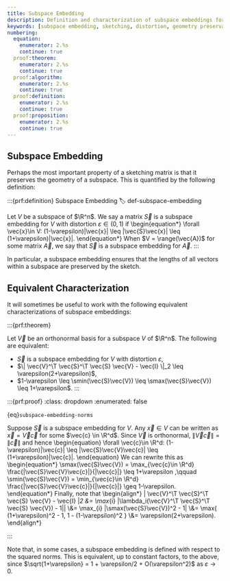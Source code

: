 ```yaml
---
title: Subspace Embedding
description: Definition and characterization of subspace embeddings for preserving geometry in sketching methods
keywords: [subspace embedding, sketching, distortion, geometry preservation, singular values, orthonormal basis]
numbering:
  equation:
    enumerator: 2.%s
    continue: true
  proof:theorem:
    enumerator: 2.%s
    continue: true
  proof:algorithm:
    enumerator: 2.%s
    continue: true
  proof:definition:
    enumerator: 2.%s
    continue: true
  proof:proposition:
    enumerator: 2.%s
    continue: true
---
```


## Subspace Embedding

Perhaps the most important property of a sketching matrix is that it preserves the geometry of a subspace.
This is quantified by the following definition: 

:::{prf:definition} Subspace Embedding
:label: def-subspace-embedding

Let $V$ be a subspace of $\R^n$. We say a matrix $\vec{S}$ is a subspace embedding for $V$ with distortion $\varepsilon\in(0,1)$ if
\begin{equation*}
\forall \vec{x}\in V: (1-\varepsilon)\|\vec{x}\| \leq \|\vec{S}\vec{x}\| \leq (1+\varepsilon)\|\vec{x}\|.
\end{equation*}
When $V = \range(\vec{A})$ for some matrix $\vec{A}$, we say that $\vec{S}$ is a subspace embedding for $\vec{A}$.
:::

In particular, a subspace embedding ensures that the lengths of all vectors within a subspace are preserved by the sketch. 





## Equivalent Characterization

It will sometimes be useful to work with the following equivalent characterizations of subspace embeddings:

:::{prf:theorem}

Let $\vec{V}$ be an orthonormal basis for a subspace $V$ of $\R^n$. 
The following are equivalent:
- $\vec{S}$ is a subspace embedding for $V$ with distortion $\varepsilon$,
- $\| \vec{V}^\T \vec{S}^\T \vec{S} \vec{V} - \vec{I} \|_2 \leq \varepsilon(2+\varepsilon)$,
- $1-\varepsilon \leq \smin(\vec{S}\vec{V}) \leq \smax(\vec{S}\vec{V}) \leq 1+\varepsilon$.
:::

:::{prf:proof}
:class: dropdown
:enumerated: false

{eq}`subspace-embedding-norms`

Suppose $\vec{S}$ is a subspace embedding for $V$.
Any $\vec{x} \in V$ can be written as $\vec{x} = \vec{V}\vec{c}$ for some $\vec{c} \in \R^d$.
Since $\vec{V}$ is orthonormal, $\|\vec{V}\vec{c}\| = \|\vec{c}\|$ and hence
\begin{equation}
\forall \vec{c}\in \R^d: (1-\varepsilon)\|\vec{c}\| \leq \|\vec{S}\vec{V}\vec{c}\| \leq (1+\varepsilon)\|\vec{c}\|.
\end{equation}
We can rewrite this as 
\begin{equation*}
\smax(\vec{S}\vec{V}) = \max_{\vec{c}\in \R^d} \frac{\|\vec{S}\vec{V}\vec{c}\|}{\|\vec{c}\|} \leq 1+\varepsilon
,\qquad
\smin(\vec{S}\vec{V}) = \min_{\vec{c}\in \R^d} \frac{\|\vec{S}\vec{V}\vec{c}\|}{\|\vec{c}\|} \geq 1-\varepsilon.
\end{equation*}
Finally, note that 
\begin{align*}
\| \vec{V}^\T \vec{S}^\T \vec{S} \vec{V} - \vec{I} \|_2
&= \max_{i} |\lambda_i(\vec{V}^\T \vec{S}^\T \vec{S} \vec{V}) - 1||
\\&= \max_{i} |\smax(\vec{S}\vec{V})^2 - 1|
\\&= \max\{ (1+\varepsilon)^2 - 1, 1 - (1-\varepsilon)^2 \}
\\&= \varepsilon(2+\varepsilon).
\end{align*}


:::

Note that, in some cases, a subspace embedding is defined with respect to the squared norms. 
This is equivalent, up to constant factors, to the above, since $\sqrt{1+\varepsilon} = 1 + \varepsilon/2 + O(\varepsilon^2)$ as $\varepsilon \to 0$.